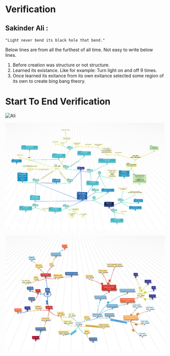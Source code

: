 # Verification

## Sakinder Ali :       
    "Light never bend its black hole that bend."

Below lines are from all the furthest of all time. Not easy to write below lines.


1. Before creation was structure or not structure.
2. Learned its existance. Like for example: Turn light on and off 9 times.
3. Once learned its exitance from its own exitance selected some region of its own to create bing bang theory.



# Start To End Verification

![Ali](https://github.com/zakinder/Verification/blob/main/Verification.png "Ali")

![Ali](https://github.com/zakinder/Verification/blob/main/rev3.png "Ali")

![Ali](https://github.com/zakinder/Verification/blob/main/uvm_top.png "Ali")
